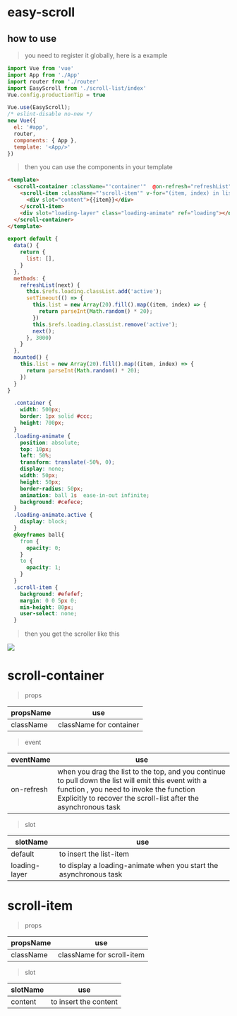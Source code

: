 # easy-scroll

## how to use
> you need to register it globally, here is a example

```javascript
import Vue from 'vue'
import App from './App'
import router from './router'
import EasyScroll from './scroll-list/index'
Vue.config.productionTip = true

Vue.use(EasyScroll);
/* eslint-disable no-new */
new Vue({
  el: '#app',
  router,
  components: { App },
  template: '<App/>'
})
```
> then you can use the components in your template 
```html
<template>
  <scroll-container :className="'container'"  @on-refresh="refreshList">
    <scroll-item :className="'scroll-item'" v-for="(item, index) in list" :key="index" >
      <div slot="content">{{item}}</div>
    </scroll-item>
    <div slot="loading-layer" class="loading-animate" ref="loading"></div>
  </scroll-container>
</template>
```

```javascript
export default {
  data() {
    return {
      list: [],
    }
  },
  methods: {
    refreshList(next) {
      this.$refs.loading.classList.add('active');
      setTimeout(() => {
        this.list = new Array(20).fill().map((item, index) => {
          return parseInt(Math.random() * 20);
        })
        this.$refs.loading.classList.remove('active');
        next();
      }, 3000)
    }
  },
  mounted() {
    this.list = new Array(20).fill().map((item, index) => {
      return parseInt(Math.random() * 20);
    })
  }
}
```
```css
  .container {
    width: 500px;
    border: 1px solid #ccc;
    height: 700px;
  }
  .loading-animate {
    position: absolute;
    top: 10px;
    left: 50%;
    transform: translate(-50%, 0);
    display: none;
    width: 50px;
    height: 50px;
    border-radius: 50px;
    animation: ball 1s  ease-in-out infinite;
    background: #cefece;
  }
  .loading-animate.active {
    display: block;
  }
  @keyframes ball{
    from {
      opacity: 0;
    }
    to {
      opacity: 1;
    }
  }
  .scroll-item {
    background: #efefef;
    margin: 0 0 5px 0;
    min-height: 80px;
    user-select: none;
  }
```
> then you get the scroller like this   

![](http://ouck2t8ui.bkt.clouddn.com/scrollgif.gif)

# scroll-container
> props

propsName | use
------------ | -------------
className | className for container


> event 

eventName | use
------------ | --------------------------------------------------------------------
on-refresh | when you drag the list to the top, and you continue to pull down the list will emit this event with a function , you need to invoke the  function Explicitly to recover the scroll-list after the asynchronous task

> slot

slotName | use
------------ | -------------
default | to insert the list-item
loading-layer | to display a loading-animate when you start the asynchronous task

# scroll-item

>props

propsName | use
------------ | -------------
className | className for scroll-item

> slot

slotName | use
------------ | -------------
content | to insert the content




